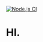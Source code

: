 [![Node.js CI](https://github.com/jihooni0914/skku-stat-yuudi/actions/workflows/node.js.yml/badge.svg)](https://github.com/jihooni0914/skku-stat-yuudi/actions/workflows/node.js.yml)

# HI.